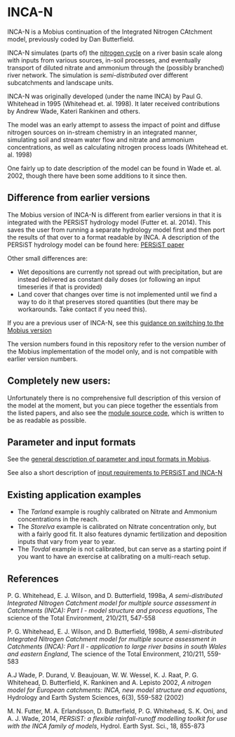 # INCA-N

INCA-N is a Mobius continuation of the Integrated Nitrogen CAtchment model, previously coded by Dan Butterfield.

INCA-N simulates (parts of) the [nitrogen cycle](https://en.wikipedia.org/wiki/Nitrogen_cycle) on a river basin scale along with inputs from various sources, in-soil processes, and eventually transport of diluted nitrate and ammonium through the (possibly branched) river network. The simulation is *semi-distributed* over different subcatchments and landscape units.

INCA-N was originally developed (under the name INCA) by Paul G. Whitehead in 1995 (Whitehead et. al. 1998). It later received contributions by Andrew Wade, Kateri Rankinen and others.

The model was an early attempt to assess the impact of point and diffuse nitrogen sources on in-stream chemistry in an integrated manner, simulating soil and stream water flow and nitrate and ammonium concentrations, as well as calculating nitrogen process loads (Whitehead et. al. 1998)

One fairly up to date description of the model can be found in Wade et. al. 2002, though there have been some additions to it since then.

## Difference from earlier versions

The Mobius version of INCA-N is different from earlier versions in that it is integrated with the PERSiST hydrology model (Futter et. al. 2014). This saves the user from running a separate hydrology model first and then port the results of that over to a format readable by INCA. A description of the PERSiST hydrology model can be found here: [PERSiST paper](https://pdfs.semanticscholar.org/2e46/db20c4f6dfa1bcdb45f071ce784cc5a6a873.pdf)

Other small differences are:
- Wet depositions are currently not spread out with precipitation, but are instead delivered as constant daily doses (or following an input timeseries if that is provided)
- Land cover that changes over time is not implemented until we find a way to do it that preserves stored quantities (but there may be workarounds. Take contact if you need this).

If you are a previous user of INCA-N, see this [guidance on switching to the Mobius version](https://github.com/NIVANorge/Mobius/blob/master/Applications/IncaN/Guidance_on_switching_to_framework_version.txt)

The version numbers found in this repository refer to the version number of the Mobius implementation of the model only, and is not compatible with earlier version numbers.

## Completely new users:

Unfortunately there is no comprehensive full description of this version of the model at the moment, but you can piece together the essentials from the listed papers, and also see the [module source code](https://github.com/NIVANorge/Mobius/blob/master/Modules/INCA-N.h), which is written to be as readable as possible.


## Parameter and input formats

See the [general description of parameter and input formats in Mobius](https://github.com/NIVANorge/Mobius/blob/master/Documentation/file_format_documentation.pdf).

See also a short description of [input requirements to PERSiST and INCA-N](https://github.com/NIVANorge/Mobius/tree/master/Documentation/ModelInputRequirements)

## Existing application examples

- The *Tarland* example is roughly calibrated on Nitrate and Ammonium concentrations in the reach.
- The *Storelva* example is calibrated on Nitrate concentration only, but with a fairly good fit. It also features dynamic fertilization and deposition inputs that vary from year to year.
- The *Tovdal* example is not calibrated, but can serve as a starting point if you want to have an exercise at calibrating on a multi-reach setup.



## References

P. G. Whitehead, E. J. Wilson, and D. Butterfield, 1998a, *A semi-distributed Integrated Nitrogen Catchment model for multiple source assessment in Catchments (INCA): Part I - model structure and process equations*, The science of the Total Environment, 210/211, 547-558

P. G. Whitehead, E. J. Wilson, and D. Butterfield, 1998b, *A semi-distributed Integrated Nitrogen Catchment model for multiple source assessment in Catchments (INCA): Part II - application to large river basins in south Wales and eastern England*, The science of the Total Environment, 210/211, 559-583

A.J Wade, P. Durand, V. Beaujouan, W. W. Wessel, K. J. Raat, P. G. Whitehead, D. Butterfield, K. Rankinen and A. Lepisto 2002, *A nitrogen model for European catchments: INCA, new model structure and equations*, Hydrology and Earth System Sciences, 6(3), 559-582 (2002)

M. N. Futter, M. A. Erlandsson, D. Butterfield, P. G. Whitehead, S. K. Oni, and A. J. Wade, 2014, *PERSiST: a flexible rainfall-runoff modelling toolkit for use with the INCA family of models*, Hydrol. Earth Syst. Sci., 18, 855-873
